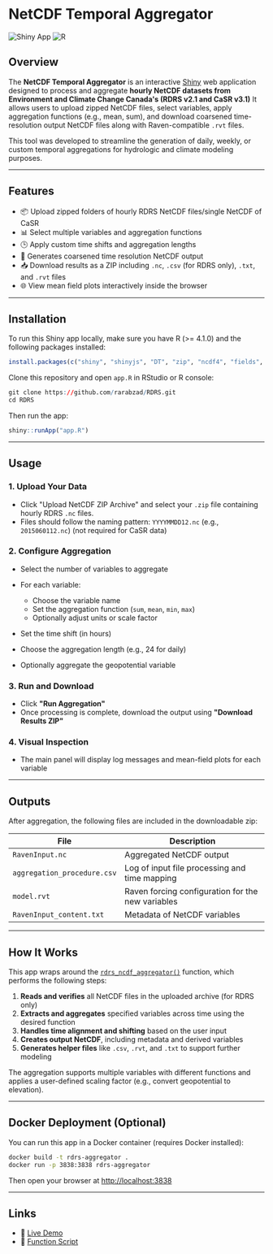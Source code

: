 # NetCDF Temporal Aggregator

![Shiny App](https://img.shields.io/badge/built%20with-shiny-FF69B4.svg)
![R](https://img.shields.io/badge/R-4.3.1-blue)

## Overview

The **NetCDF Temporal Aggregator** is an interactive [Shiny](https://shiny.posit.co/) web application designed to process and aggregate **hourly NetCDF datasets from Environment and Climate Change Canada's (RDRS v2.1 and CaSR v3.1)**  It allows users to upload zipped NetCDF files, select variables, apply aggregation functions (e.g., mean, sum), and download coarsened time-resolution output NetCDF files along with Raven-compatible `.rvt` files.

This tool was developed to streamline the generation of daily, weekly, or custom temporal aggregations for hydrologic and climate modeling purposes.

---

## Features

- 📦 Upload zipped folders of hourly RDRS NetCDF files/single NetCDF of CaSR
- 📊 Select multiple variables and aggregation functions
- 🕒 Apply custom time shifts and aggregation lengths
- 🧮 Generates coarsened time resolution NetCDF output
- 📥 Download results as a ZIP including `.nc`, `.csv` (for RDRS only), `.txt`, and `.rvt` files
- 🌐 View mean field plots interactively inside the browser

---

## Installation

To run this Shiny app locally, make sure you have R (>= 4.1.0) and the following packages installed:

```r
install.packages(c("shiny", "shinyjs", "DT", "zip", "ncdf4", "fields", "viridisLite"))
````

Clone this repository and open `app.R` in RStudio or R console:

```r
git clone https://github.com/rarabzad/RDRS.git
cd RDRS
```

Then run the app:

```r
shiny::runApp("app.R")
```

---

## Usage

### 1. Upload Your Data

* Click "Upload NetCDF ZIP Archive" and select your `.zip` file containing hourly RDRS `.nc` files.
* Files should follow the naming pattern: `YYYYMMDD12.nc` (e.g., `2015060112.nc`) (not required for CaSR data)

### 2. Configure Aggregation

* Select the number of variables to aggregate
* For each variable:

  * Choose the variable name
  * Set the aggregation function (`sum`, `mean`, `min`, `max`)
  * Optionally adjust units or scale factor
* Set the time shift (in hours)
* Choose the aggregation length (e.g., 24 for daily)
* Optionally aggregate the geopotential variable

### 3. Run and Download

* Click **"Run Aggregation"**
* Once processing is complete, download the output using **"Download Results ZIP"**

### 4. Visual Inspection

* The main panel will display log messages and mean-field plots for each variable

---

## Outputs

After aggregation, the following files are included in the downloadable zip:

| File                        | Description                                       |
| --------------------------- | ------------------------------------------------- |
| `RavenInput.nc`             | Aggregated NetCDF output                          |
| `aggregation_procedure.csv` | Log of input file processing and time mapping     |
| `model.rvt`                 | Raven forcing configuration for the new variables |
| `RavenInput_content.txt`    | Metadata of NetCDF variables                      |

---

## How It Works

This app wraps around the [`rdrs_ncdf_aggregator()`](https://github.com/rarabzad/RDRS/blob/main/scripts/rdrs_ncdf_aggregator.R) function, which performs the following steps:

1. **Reads and verifies** all NetCDF files in the uploaded archive (for RDRS only)
2. **Extracts and aggregates** specified variables across time using the desired function
3. **Handles time alignment and shifting** based on the user input
4. **Creates output NetCDF**, including metadata and derived variables
5. **Generates helper files** like `.csv`, `.rvt`, and `.txt` to support further modeling

The aggregation supports multiple variables with different functions and applies a user-defined scaling factor (e.g., convert geopotential to elevation).

---

## Docker Deployment (Optional)

You can run this app in a Docker container (requires Docker installed):

```bash
docker build -t rdrs-aggregator .
docker run -p 3838:3838 rdrs-aggregator
```

Then open your browser at [http://localhost:3838](http://localhost:3838)

---

## Links

* 🔗 [Live Demo](https://raven-netcdf-temporal-aggrigator.share.connect.posit.cloud)
* 🔗 [Function Script](https://github.com/rarabzad/NETCDF_TEMPORAL_AGGRIGATOR/tree/main)

